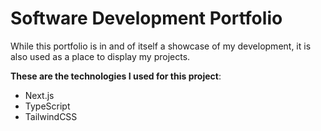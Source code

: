 # Software Development Portfolio

While this portfolio is in and of itself a showcase of my development, it is also used as a place to display my projects.

**These are the technologies I used for this project**:

- Next.js
- TypeScript
- TailwindCSS
